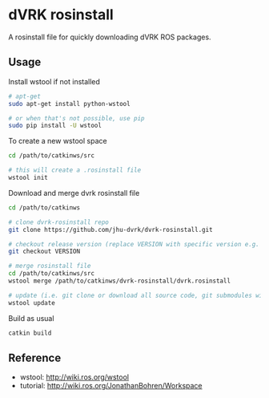 dVRK rosinstall
================

A rosinstall file for quickly downloading dVRK ROS packages.

## Usage

Install wstool if not installed 
```bash
# apt-get
sudo apt-get install python-wstool

# or when that's not possible, use pip 
sudo pip install -U wstool 
```


To create a new wstool space

```bash
cd /path/to/catkinws/src

# this will create a .rosinstall file 
wstool init  
```

Download and merge dvrk rosinstall file

```bash
cd /path/to/catkinws

# clone dvrk-rosinstall repo 
git clone https://github.com/jhu-dvrk/dvrk-rosinstall.git 

# checkout release version (replace VERSION with specific version e.g. 1.2.0)
git checkout VERSION

# merge rosinstall file
cd /path/to/catkinws/src
wstool merge /path/to/catkinws/dvrk-rosinstall/dvrk.rosinstall

# update (i.e. git clone or download all source code, git submodules will be downloaded automatically)
wstool update 
```

Build as usual 
```bash
catkin build 
```


## Reference
- wstool: http://wiki.ros.org/wstool 
- tutorial: http://wiki.ros.org/JonathanBohren/Workspace


